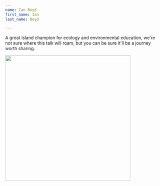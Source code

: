 ```yaml
---
name: Ian Boyd
first_name: Ian
last_name: Boyd

---
```


A great island champion for ecology and environmental education, we're not sure where this talk will roam, but you can be sure it'll be a journey worth sharing.

<img src="../../assets/images/ian-boyd.jpeg" width=400 />
